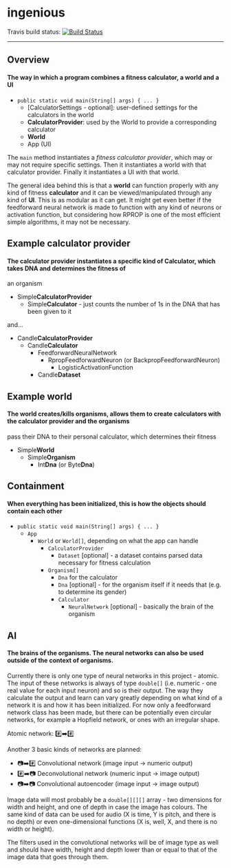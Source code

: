 # ingenious

Travis build status: [![Build Status](https://travis-ci.org/andypyrope/ingenious.svg?branch=master)](https://travis-ci.org/andypyrope/ingenious)

---

## Overview
#### The way in which a program combines a fitness calculator, a world and a UI
- `public static void main(String[] args) { ... }`
    - [CalculatorSettings - optional]: user-defined settings for the calculators in the world
    - **CalculatorProvider**: used by the World to provide a corresponding calculator
    - **World**
    - App (UI)

The `main` method instantiates a *fitness calculator provider*, which may or may not require specific settings.
Then it instantiates a world with that calculator provider. Finally it instantiates a UI with that world.

The general idea behind this is that a **world** can function properly with any kind of fitness **calculator** and it
can be viewed/manipulated through any kind of **UI**. This is as modular as it can get. It might get even better
if the feedforward neural network is made to function with any kind of neurons or activation function, but considering
how RPROP is one of the most efficient simple algorithms, it may not be necessary.

## Example calculator provider
#### The calculator provider instantiates a specific kind of Calculator, which takes DNA and determines the fitness of
an organism
- Simple**CalculatorProvider**
    - Simple**Calculator** - just counts the number of 1s in the DNA that has been given to it

and...
- Candle**CalculatorProvider**
    - Candle**Calculator**
        - FeedforwardNeuralNetwork
            - RpropFeedforwardNeuron (or BackpropFeedforwardNeuron)
                - LogisticActivationFunction
        - Candle**Dataset**


## Example world
#### The world creates/kills organisms, allows them to create calculators with the calculator provider and the organisms
pass their DNA to their personal calculator, which determines their fitness
- Simple**World**
    - Simple**Organism**
        - Int**Dna** (or Byte**Dna**)


## Containment
#### When everything has been initialized, this is how the objects should contain each other
- `public static void main(String[] args) { ... }`
    - `App`
        - `World` or `World[]`, depending on what the app can handle
            - `CalculatorProvider`
                - `Dataset` [optional] - a dataset contains parsed data necessary for fitness calculation
            - `Organism[]`
                - `Dna` for the calculator
                - `Dna` [optional] - for the organism itself if it needs that (e.g. to determine its gender)
                - `Calculator`
                    - `NeuralNetwork` [optional] - basically the brain of the organism

## AI
#### The brains of the organisms. The neural networks can also be used outside of the context of organisms.
Currently there is only one type of neural networks in this project - atomic. The input of these networks is always of type `double[]` (i.e. numeric - one real value for each input neuron) and so is their output. The way they calculate the output and learn can vary greatly depending on what kind of a network it is and how it has been initialized. For now only a feedforward network class has been made, but there can be potentially even circular networks, for example a Hopfield network, or ones with an irregular shape.

Atomic network: :hash::arrow_right::hash:

Another 3 basic kinds of networks are planned:
- :camera::arrow_right::hash: Convolutional network (image input -> numeric output)
- :hash::arrow_right::camera: Deconvolutional network (numeric input -> image output)
- :camera::arrow_right::camera: Convolutional autoencoder (image input -> image output)

Image data will most probably be a `double[][][]` array - two dimensions for width and height, and one of depth in case the image has colours. The same kind of data can be used for audio (X is time, Y is pitch, and there is no depth) or even one-dimensional functions (X is, well, X, and there is no width or height).

The filters used in the convolutional networks will be of image type as well and should have width, height and depth lower than or equal to that of the image data that goes through them.
